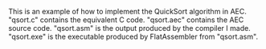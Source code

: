 This is an example of how to implement the QuickSort algorithm in AEC. "qsort.c" contains the equivalent C code.
"qsort.aec" contains the AEC source code. "qsort.asm" is the output produced by the compiler I made. "qsort.exe" is the executable produced by FlatAssembler from "qsort.asm".
